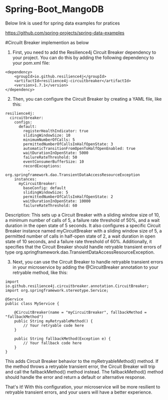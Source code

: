 # Spring-Boot_MangoDB
Below link is used for spring data examples for pratices

https://github.com/spring-projects/spring-data-examples


#Circuilt Breaker implemention as below

1. First, you need to add the Resilience4j Circuit Breaker dependency to your project. You can do this by adding the following dependency to your pom.xml file:
```
<dependency>
    <groupId>io.github.resilience4j</groupId>
    <artifactId>resilience4j-circuitbreaker</artifactId>
    <version>1.7.1</version>
</dependency>
```
2. Then, you can configure the Circuit Breaker by creating a YAML file, like this: 
```
resilience4j:
  circuitbreaker:
    configs:
      default:
        registerHealthIndicator: true
        slidingWindowSize: 10
        minimumNumberOfCalls: 5
        permittedNumberOfCallsInHalfOpenState: 3
        automaticTransitionFromOpenToHalfOpenEnabled: true
        waitDurationInOpenState: 5000
        failureRateThreshold: 50
        eventConsumerBufferSize: 10
        recordExceptions:
          - org.springframework.dao.TransientDataAccessResourceException
    instances:
      myCircuitBreaker:
        baseConfig: default
        slidingWindowSize: 5
        permittedNumberOfCallsInHalfOpenState: 2
        waitDurationInOpenState: 10000
        failureRateThreshold: 60
```

Description: This sets up a Circuit Breaker with a sliding window size of 10, a minimum number of calls of 5, a failure rate threshold of 50%, and a wait duration in the open state of 5 seconds. It also configures a specific Circuit Breaker instance named myCircuitBreaker with a sliding window size of 5, a permitted number of calls in half-open state of 2, a wait duration in open state of 10 seconds, and a failure rate threshold of 60%. Additionally, it specifies that the Circuit Breaker should handle retryable transient errors of type org.springframework.dao.TransientDataAccessResourceException.

3. Next, you can use the Circuit Breaker to handle retryable transient errors in your microservice by adding the @CircuitBreaker annotation to your retryable method, like this:

```
import io.github.resilience4j.circuitbreaker.annotation.CircuitBreaker;
import org.springframework.stereotype.Service;

@Service
public class MyService {

    @CircuitBreaker(name = "myCircuitBreaker", fallbackMethod = "fallbackMethod")
    public String myRetryableMethod() {
        // Your retryable code here
    }

    public String fallbackMethod(Exception e) {
        // Your fallback code here
    }
}
```

This adds Circuit Breaker behavior to the myRetryableMethod() method. If the method throws a retryable transient error, the Circuit Breaker will trip and call the fallbackMethod() method instead. The fallbackMethod() method should handle the error and return a default or alternative response.

That's it! With this configuration, your microservice will be more resilient to retryable transient errors, and your users will have a better experience.
